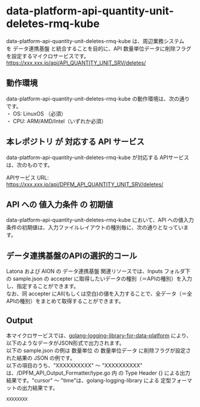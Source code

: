 # data-platform-api-quantity-unit-deletes-rmq-kube

data-platform-api-quantity-unit-deletes-rmq-kube は、周辺業務システム　を データ連携基盤 と統合することを目的に、API 数量単位データに削除フラグを設定するマイクロサービスです。  
https://xxx.xxx.io/api/API_QUANTITY_UNIT_SRV/deletes/

## 動作環境
data-platform-api-quantity-unit-deletes-rmq-kube の動作環境は、次の通りです。  
・ OS: LinuxOS （必須）  
・ CPU: ARM/AMD/Intel（いずれか必須）  

## 本レポジトリ が 対応する API サービス
data-platform-api-quantity-unit-deletes-rmq-kube が対応する APIサービス は、次のものです。

APIサービス URL: https://xxx.xxx.io/api/DPFM_API_QUANTITY_UNIT_SRV/deletes/

## API への 値入力条件 の 初期値
data-platform-api-quantity-unit-deletes-rmq-kube において、API への値入力条件の初期値は、入力ファイルレイアウトの種別毎に、次の通りとなっています。  

## データ連携基盤のAPIの選択的コール

Latona および AION の データ連携基盤 関連リソースでは、Inputs フォルダ下の sample.json の accepter に取得したいデータの種別（＝APIの種別）を入力し、指定することができます。  
なお、同 accepter にAll(もしくは空白)の値を入力することで、全データ（＝全APIの種別）をまとめて取得することができます。  

## Output  
本マイクロサービスでは、[golang-logging-library-for-data-platform](https://github.com/latonaio/golang-logging-library-for-data-platform) により、以下のようなデータがJSON形式で出力されます。  
以下の sample.json の例は 数量単位 の 数量単位データ に削除フラグが設定された結果の JSON の例です。  
以下の項目のうち、"XXXXXXXXXX" ～ "XXXXXXXXXX" は、/DPFM_API_Output_Formatter/type.go 内 の Type Header {} による出力結果です。"cursor" ～ "time"は、golang-logging-library による 定型フォーマットの出力結果です。  

```
XXXXXXXX
```
